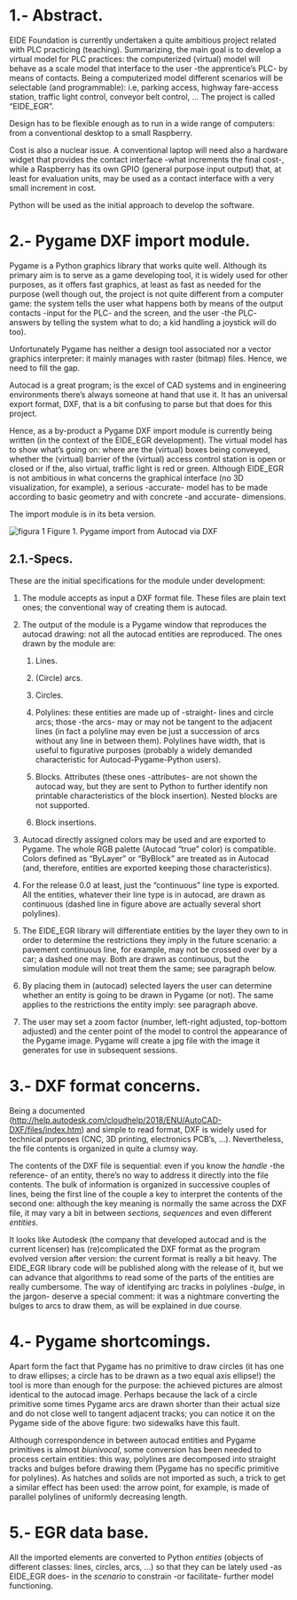 
# 1.- Abstract.

EIDE Foundation is currently undertaken a quite ambitious project related with PLC practicing (teaching). Summarizing, the main goal is to develop a virtual model for PLC practices: the computerized (virtual) model will behave as a scale model that interface to the user -the apprentice’s PLC- by means of contacts. Being a computerized model different scenarios will be selectable (and programmable): i.e, parking access, highway fare-access station, traffic light control, conveyor belt control, … The project is called “EIDE_EGR”.

Design has to be flexible enough as to run in a wide range of computers: from a conventional desktop to a small Raspberry. 

Cost is also a nuclear issue. A conventional laptop will need also a hardware widget that provides the contact interface -what increments the final cost-, while a Raspberry has its own GPIO (general purpose input output) that, at least for evaluation units, may be used as a contact interface with a very small increment in cost.

Python will be used as the initial approach to develop the software. 



# 2.- Pygame DXF import module.

Pygame is a Python graphics library that works quite well. Although its primary aim is to serve as a game developing tool, it is widely used for other purposes, as it offers fast graphics, at least as fast as needed for the purpose (well though out, the project is not quite different from a computer game: the system tells the user what happens both by means of the output contacts -input for the PLC- and the screen, and the user -the PLC- answers by telling the system what to do; a kid handling a joystick will do too).

Unfortunately Pygame has neither a design tool associated nor a vector graphics interpreter: it mainly manages with raster (bitmap) files. Hence, we need to fill the gap.

Autocad is a great program; is the excel of CAD systems and in engineering environments there’s always someone at hand that use it. It has an universal export format, DXF, that is a bit confusing to parse but that does for this project.

Hence, as a by-product a Pygame DXF import module is currently being written (in the context of the EIDE_EGR development). The virtual model has to show what’s going on: where are the (virtual) boxes being conveyed, whether the (virtual) barrier of the (virtual) access control station is open or closed or if the, also virtual, traffic light is red or green. Although EIDE_EGR is not ambitious in what concerns the graphical interface (no 3D visualization, for example), a serious -accurate- model has to be made according to basic geometry and with concrete -and accurate- dimensions. 

The import module is in its beta version.

![figura 1](https://user-images.githubusercontent.com/64075009/89097302-237fcd00-d3de-11ea-8714-1d81108417d7.jpg)
Figure 1. Pygame import from Autocad via DXF
		
 ## 2.1.-Specs.
 
These are the initial specifications for the module under development:

  1. The module accepts as input a DXF format file. These files are plain text ones; the conventional way of creating them is autocad.

  2. The output of the module is a Pygame window that reproduces the autocad drawing: not all the autocad entities are reproduced. The ones drawn by the module are:
        1. Lines.
        
        2. (Circle) arcs.
        
        3. Circles.
        
        4. Polylines: these entities are made up of -straight- lines and circle arcs; those -the arcs- may or may not be tangent to the adjacent lines (in fact a polyline may even be just a succession of arcs without any line in between them). Polylines have width, that is useful to figurative purposes (probably a widely demanded characteristic for Autocad-Pygame-Python users). 
        
        5. Blocks. Attributes (these ones -attributes- are not shown the autocad way, but they are sent to Python to further identify non printable characteristics of the block insertion). Nested blocks are not supported.
        
        6. Block insertions.
        
   3. Autocad directly assigned colors may be used and are exported to Pygame. The whole RGB palette (Autocad “true” color) is compatible. Colors defined as “ByLayer” or “ByBlock” are treated as in Autocad (and, therefore, entities are exported keeping those characteristics).
    
   4. For the release 0.0 at least, just the “continuous” line type is exported. All the entities, whatever their line type is in autocad, are drawn as continuous (dashed line in figure above are actually several short polylines). 
    
   5. The EIDE_EGR library will differentiate entities by the layer they own to in order to determine the restrictions they imply in the future scenario: a pavement continuous line, for example, may not be crossed over by a car; a dashed one may. Both are drawn as continuous, but the simulation module will not treat them the same; see paragraph below. 
    
   6. By placing them in (autocad) selected layers the user can determine whether an entity is going to be drawn in Pygame (or not). The same applies to the restrictions the entity imply: see paragraph above. 
    
   7. The user may set a zoom factor (number, left-right adjusted, top-bottom adjusted) and the center point of the model to control the appearance of the Pygame image. Pygame will create a jpg file with the image it generates for use in subsequent sessions. 
   
   

# 3.- DXF format concerns.

Being a documented (http://help.autodesk.com/cloudhelp/2018/ENU/AutoCAD-DXF/files/index.htm) and simple to read format, DXF is widely used for technical purposes (CNC, 3D printing, electronics PCB’s, …). Nevertheless, the file contents is organized in quite a clumsy way.

The contents of the DXF file is sequential: even if you know the *handle* -the reference- of an entity, there’s no way to address it directly into the file contents. The bulk of information is organized in successive couples of lines, being the first line of the couple a key to interpret the contents of the second one: although the key meaning is normally the same across the DXF file, it may vary a bit in between *sections, sequences* and even different *entities*.

It looks like Autodesk (the company that developed autocad and is the current licenser) has (re)complicated the DXF format as the program evolved version after version: the current format is really a bit heavy. The EIDE_EGR library code will be published along with the release of it, but we can advance that algorithms to read some of the parts of the entities are really cumbersome. The way of identifying arc tracks in polylines -*bulge*, in the jargon- deserve a special comment: it was a nightmare converting the bulges to arcs to draw them, as will be explained in due course.



# 4.- Pygame shortcomings.

Apart form the fact that Pygame has no primitive to draw circles (it has one to draw ellipses; a circle has to be drawn as a two equal axis ellipse!) the tool is more than enough for the purpose: the achieved pictures are almost identical to the autocad image. Perhaps because the lack of a circle primitive some times Pygame arcs are drawn shorter than their actual size and do not close well to tangent adjacent tracks; you can notice it on the Pygame side of the above figure: two sidewalks have this fault. 

Although correspondence in between autocad entities and Pygame primitives is almost *biunivocal*, some conversion has been needed to process certain entities: this way, polylines are decomposed into straight tracks and bulges before drawing them (Pygame has no specific primitive for polylines). As hatches and solids are not imported as such, a trick to get a similar effect has been used: the arrow point, for example, is made of parallel polylines of uniformly decreasing length.



# 5.- EGR data base.

All the imported elements are converted to Python *entities* (objects of different classes: lines, circles, arcs, ...) so that they can be lately used -as EIDE_EGR does- in the *scenario* to constrain -or facilitate- further model functioning.
